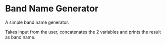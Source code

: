 # Band Name Generator

A simple band name generator.

Takes input from the user, concatenates the 2 variables and prints the result as band name.